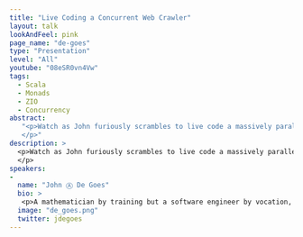 ```yaml
---
title: "Live Coding a Concurrent Web Crawler"
layout: talk
lookAndFeel: pink
page_name: "de-goes"
type: "Presentation"
level: "All"
youtube: "08eSR0vn4Vw"
tags:
  - Scala
  - Monads
  - ZIO
  - Concurrency
abstract:
   "<p>Watch as John furiously scrambles to live code a massively parallel web crawler in the span of 30 minutes. Along the way, you’ll learn about how functional programmers use modern, purely functional libraries like ZIO to solve complex business challenges.
   </p>"
description: >
  <p>Watch as John furiously scrambles to live code a massively parallel web crawler in the span of 30 minutes. Along the way, you’ll learn about how functional programmers use modern, purely functional libraries like ZIO to solve complex business challenges.
  </p>
speakers:
-
  name: "John Ⓐ De Goes"
  bio: >
   <p>A mathematician by training but a software engineer by vocation, John A. De Goes has been professionally writing software for more than 20 years. John has contributed to dozens of open source projects written in functional programming languages. In addition to speaking at Strata, OSCON, BigData TechCon, NEScala, and many other conferences, John also published a variety of books on programming. Currently, John consults at De Goes Consulting, a consultancy committed to solving hard business problems using the power of pure functional programming.</p>
  image: "de_goes.png"
  twitter: jdegoes
---
```

